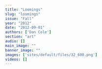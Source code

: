 ```yaml
---
title: "Loomings"
slug: "loomings"
issue: "Fall"
year: "2012"
date: "2012-09-01"
authors: ['Dan Cole']
section: "art"
audio: []
main_image: ""
banner_image: ""
images: ['sites/default/files/32_600.png']
videos: []
---
```

